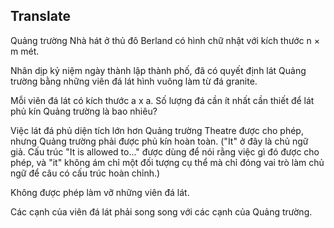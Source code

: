 ## Translate
Quảng trường Nhà hát ở thủ đô Berland có hình chữ nhật với kích thước n × m mét. 

Nhân dịp kỷ niệm ngày thành lập thành phố, đã có quyết định lát Quảng trường bằng những viên đá lát hình vuông làm từ đá granite. 

Mỗi viên đá lát có kích thước a x a. Số lượng đá cần ít nhất cần thiết để lát phủ kín Quảng trường là bao nhiêu? 

Việc lát đá phủ diện tích lớn hơn Quảng trường Theatre được cho phép, nhưng Quảng trường phải được phủ kín hoàn toàn. ("It" ở đây là chủ ngữ giả. Cấu trúc "It is allowed to..." được dùng để nói rằng việc gì đó được cho phép, và "it" không ám chỉ một đối tượng cụ thể mà chỉ đóng vai trò làm chủ ngữ để câu có cấu trúc hoàn chỉnh.) 

Không được phép làm vỡ những viên đá lát. 

Các cạnh của viên đá lát phải song song với các cạnh của Quảng trường.
